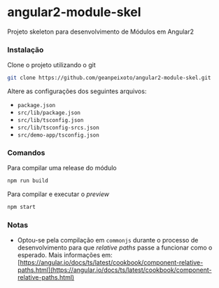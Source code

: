 # angular2-module-skel
Projeto skeleton para desenvolvimento de Módulos em Angular2

### Instalação
Clone o projeto utilizando o git
```bash
git clone https://github.com/geanpeixoto/angular2-module-skel.git
```

Altere as configurações dos seguintes arquivos:
* `package.json`
* `src/lib/package.json`
* `src/lib/tsconfig.json`
* `src/lib/tsconfig-srcs.json`
* `src/demo-app/tsconfig.json`

### Comandos

Para compilar uma release do módulo
```bash
npm run build
```

Para compilar e executar o *preview*
```bash
npm start
```

### Notas
* Optou-se pela compilação em `commonjs` durante o processo de desenvolvimento para que
*relative paths* passe a funcionar como o esperado. 
Mais informações em: [https://angular.io/docs/ts/latest/cookbook/component-relative-paths.html](https://angular.io/docs/ts/latest/cookbook/component-relative-paths.html)